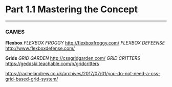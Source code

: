 # Part 1.1 Mastering the Concept

---

### GAMES 

__Flexbox__
_FLEXBOX FROGGY_   http://flexboxfroggy.com/
_FLEXBOX DEFEENSE_ http://www.flexboxdefense.com/

__Grids__
_GRID GARDEN_    http://cssgridgarden.com/
_GRID CRITTERS_  https://geddski.teachable.com/p/gridcritters


https://rachelandrew.co.uk/archives/2017/07/01/you-do-not-need-a-css-grid-based-grid-system/